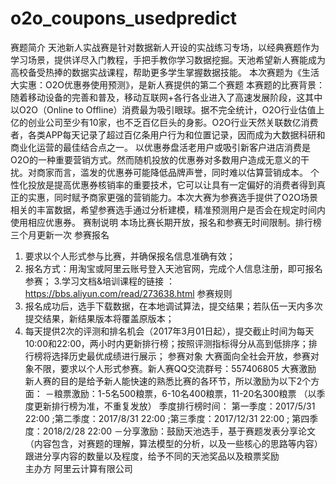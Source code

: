 # o2o_coupons_usedpredict
赛题简介
天池新人实战赛是针对数据新人开设的实战练习专场，以经典赛题作为学习场景，提供详尽入门教程，手把手教你学习数据挖掘。天池希望新人赛能成为高校备受热捧的数据实战课程，帮助更多学生掌握数据技能。
本次赛题为《生活大实惠：O2O优惠券使用预测》，是新人赛提供的第二个赛题
本赛题的比赛背景：随着移动设备的完善和普及，移动互联网+各行各业进入了高速发展阶段，这其中以O2O（Online to Offline）消费最为吸引眼球。据不完全统计，O2O行业估值上亿的创业公司至少有10家，也不乏百亿巨头的身影。O2O行业天然关联数亿消费者，各类APP每天记录了超过百亿条用户行为和位置记录，因而成为大数据科研和商业化运营的最佳结合点之一。 以优惠券盘活老用户或吸引新客户进店消费是O2O的一种重要营销方式。然而随机投放的优惠券对多数用户造成无意义的干扰。对商家而言，滥发的优惠券可能降低品牌声誉，同时难以估算营销成本。 个性化投放是提高优惠券核销率的重要技术，它可以让具有一定偏好的消费者得到真正的实惠，同时赋予商家更强的营销能力。本次大赛为参赛选手提供了O2O场景相关的丰富数据，希望参赛选手通过分析建模，精准预测用户是否会在规定时间内使用相应优惠券。
赛制说明
本场比赛长期开放，报名和参赛无时间限制。排行榜三个月更新一次
参赛报名
1. 要求以个人形式参与比赛，并确保报名信息准确有效；
2. 报名方式：用淘宝或阿里云账号登入天池官网，完成个人信息注册，即可报名参赛；
3.学习文档&培训课程的链接 ：https://bbs.aliyun.com/read/273638.html
参赛规则
1. 报名成功后，选手下载数据，在本地调试算法，提交结果；若队伍一天内多次提交结果，新结果版本将覆盖原版本；
2. 每天提供2次的评测和排名机会（2017年3月01日起），提交截止时间为每天10:00和22:00，两小时内更新排行榜；按照评测指标得分从高到低排序；排行榜将选择历史最优成绩进行展示；
参赛对象
大赛面向全社会开放，参赛对象不限，要求以个人形式参赛。新人赛QQ交流群号：557406805
大赛激励
新人赛的目的是给予新人能快速的熟悉比赛的各环节，所以激励为以下2个方面：
－粮票激励：1-5名500粮票，6-10名400粮票，11-20名300粮票 （以季度更新排行榜为准，不重复发放）
季度排行榜时间： 第一季度：2017/5/31 22:00 ;第二季度：2017/8/31 22:00 ;第三季度：2017/12/31 22:00 ; 第四季度：2018/2/28 22:00 
－分享激励：鼓励天池选手，基于赛题发表分享论文（内容包含，对赛题的理解，算法模型的分析，以及一些核心的思路等内容）跟进分享内容的数量以及程度，给予不同的天池奖品以及粮票奖励               
主办方
阿里云计算有限公司

